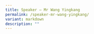 ```yaml
---
title: Speaker – Mr Wang Yingkang
permalink: /speaker-mr-wang-yingkang/
variant: markdown
description: ""
---
```


